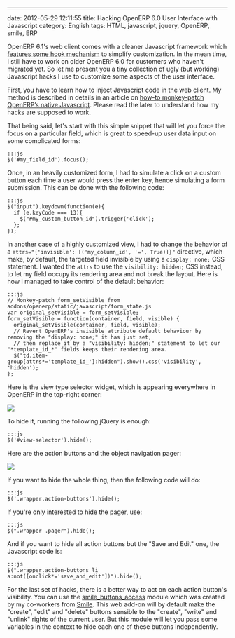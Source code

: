 ---
date: 2012-05-29 12:11:55
title: Hacking OpenERP 6.0 User Interface with Javascript
category: English
tags: HTML, javascript, jquery, OpenERP, smile, ERP

OpenERP 6.1's web client comes with a cleaner Javascript framework which [features some hook mechanism](http://planet.domsense.com/en/2012/01/openerp-new-web-client-6-1-javascript-hooks/) to simplify customization. In the mean time, I still have to work on older OpenERP 6.0 for customers who haven't migrated yet. So let me present you a tiny collection of ugly (but working) Javascript hacks I use to customize some aspects of the user interface.

First, you have to learn how to inject Javascript code in the web client. My method is described in details in an article on [how-to monkey-patch OpenERP’s native Javascript](http://kevin.deldycke.com/2012/02/how-to-monkey-patch-openerp-native-javascript/). Please read the later to understand how my hacks are supposed to work.

That being said, let's start with this simple snippet that will let you force the focus on a particular field, which is great to speed-up user data input on some complicated forms:

    :::js
    $('#my_field_id').focus();

Once, in an heavily customized form, I had to simulate a click on a custom button each time a user would press the enter key, hence simulating a form submission. This can be done with the following code:

    :::js
    $("input").keydown(function(e){
      if (e.keyCode === 13){
        $("#my_custom_button_id").trigger('click');
      };
    });

In another case of a highly customized view, I had to change the behavior of a `attrs="{'invisible': [('my_column_id', '=', True)]}"` directive, which make, by default, the targeted field invisible by using a `display: none;` CSS statement. I wanted the `attrs` to use the `visibility: hidden;` CSS instead, to let my field occupy its rendering area and not break the layout. Here is how I managed to take control of the default behavior:

    :::js
    // Monkey-patch form_setVisible from addons/openerp/static/javascript/form_state.js
    var original_setVisible = form_setVisible;
    form_setVisible = function(container, field, visible) {
      original_setVisible(container, field, visible);
      // Revert OpenERP's invisible attribute default behaviour by removing the "display: none;" it has just set,
      // then replace it by a "visibility: hidden;" statement to let our "*template_id_*" fields keeps their rendering area.
      $("td.item-group[attrs*='template_id_']:hidden").show().css('visibility', 'hidden');
    };

Here is the view type selector widget, which is appearing everywhere in OpenERP in the top-right corner:

![](/uploads/2012/openerp-view-type-selector-widget.png)

To hide it, running the following jQuery is enough:

    :::js
    $('#view-selector').hide();

Here are the action buttons and the object navigation pager:

![](/uploads/2012/openerp-action-buttons-and-object-navigation.png)

If you want to hide the whole thing, then the following code will do:

    :::js
    $('.wrapper.action-buttons').hide();

If you're only interested to hide the pager, use:

    :::js
    $(".wrapper .pager").hide();

And if you want to hide all action buttons but the "Save and Edit" one, the Javascript code is:

    :::js
    $(".wrapper.action-buttons li a:not([onclick*='save_and_edit'])").hide();

For the last set of hacks, there is a better way to act on each action button's visibility. You can use the [smile_buttons_access](https://github.com/Smile-SA/smile_openerp_addons_6.0/tree/master/smile_buttons_access) module which was created by my co-workers from [Smile](http://smile.fr). This web add-on will by default make the "create", "edit" and "delete" buttons sensible to the "create", "write" and "unlink" rights of the current user. But this module will let you pass some variables in the context to hide each one of these buttons independently.
